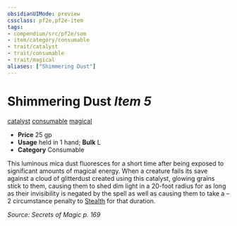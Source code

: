 ```yaml
---
obsidianUIMode: preview
cssclass: pf2e,pf2e-item
tags:
- compendium/src/pf2e/som
- item/category/consumable
- trait/catalyst
- trait/consumable
- trait/magical
aliases: ["Shimmering Dust"]
---
```

# Shimmering Dust *Item 5*  
[catalyst](../../../rules/traits/catalyst-som.md)  [consumable](../../../rules/traits/consumable.md)  [magical](../../../rules/traits/magical.md)  

- **Price** 25 gp
- **Usage** held in 1 hand; **Bulk** L
- **Category** Consumable

This luminous mica dust fluoresces for a short time after being exposed to significant amounts of magical energy. When a creature fails its save against a cloud of glitterdust created using this catalyst, glowing grains stick to them, causing them to shed dim light in a 20-foot radius for as long as their invisibility is negated by the spell as well as causing them to take a –2 circumstance penalty to [Stealth](../../skills.md#Stealth) for that duration.

*Source: Secrets of Magic p. 169*